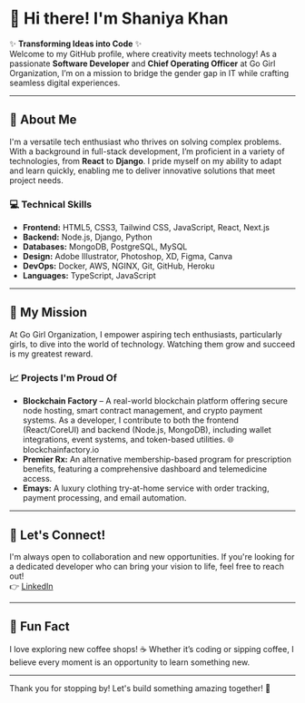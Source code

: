 # 👋 Hi there! I'm Shaniya Khan

✨ **Transforming Ideas into Code** ✨  
Welcome to my GitHub profile, where creativity meets technology! As a passionate **Software Developer** and **Chief Operating Officer** at Go Girl Organization, I’m on a mission to bridge the gender gap in IT while crafting seamless digital experiences.

---

## 🌟 About Me
I'm a versatile tech enthusiast who thrives on solving complex problems. With a background in full-stack development, I’m proficient in a variety of technologies, from **React** to **Django**. I pride myself on my ability to adapt and learn quickly, enabling me to deliver innovative solutions that meet project needs.

### 💻 Technical Skills
- **Frontend:** HTML5, CSS3, Tailwind CSS, JavaScript, React, Next.js
- **Backend:** Node.js, Django, Python
- **Databases:** MongoDB, PostgreSQL, MySQL
- **Design:** Adobe Illustrator, Photoshop, XD, Figma, Canva
- **DevOps:** Docker, AWS, NGINX, Git, GitHub, Heroku
- **Languages:** TypeScript, JavaScript

---

## 🚀 My Mission
At Go Girl Organization, I empower aspiring tech enthusiasts, particularly girls, to dive into the world of technology. Watching them grow and succeed is my greatest reward.

### 📈 Projects I'm Proud Of
- **Blockchain Factory** – A real-world blockchain platform offering secure node hosting, smart contract management, and crypto payment systems. As a developer, I contribute to both the frontend (React/CoreUI) and backend (Node.js, MongoDB), including wallet integrations, event systems, and token-based utilities.
🌐 blockchainfactory.io
- **Premier Rx:** An alternative membership-based program for prescription benefits, featuring a comprehensive dashboard and telemedicine access.
- **Emays:** A luxury clothing try-at-home service with order tracking, payment processing, and email automation.

---

## 🎯 Let's Connect!
I'm always open to collaboration and new opportunities. If you're looking for a dedicated developer who can bring your vision to life, feel free to reach out!  
👉 [LinkedIn](https://www.linkedin.com/in/codewithshaniya/) 

---

## 💬 Fun Fact
I love exploring new coffee shops! ☕ Whether it’s coding or sipping coffee, I believe every moment is an opportunity to learn something new.

---

Thank you for stopping by! Let's build something amazing together! 🌟
